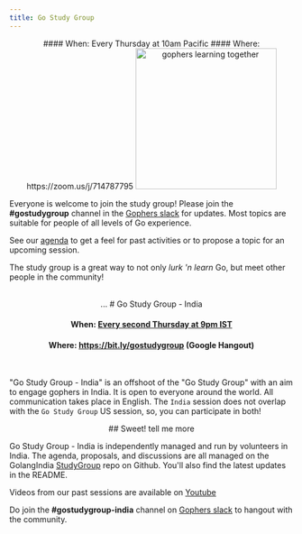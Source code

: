 ```yaml
---
title: Go Study Group
---
```


<center>
#### When: Every Thursday at 10am Pacific
#### Where: https://zoom.us/j/714787795
<img alt="gophers learning together" src="/img/learn.png" width="250" />
</center>

Everyone is welcome to join the study group! Please join the **#gostudygroup** channel in the [Gophers slack](/community/#chat) for updates. Most topics are suitable for people
of all levels of Go experience.

See our [agenda](https://docs.google.com/document/d/16m99AvcTL_BJOIbR4jkUDSHyApYUDb0VgC9UPBJMed0)
to get a feel for past activities or to propose a topic for an upcoming session.

The study group is a great way to not only _lurk 'n learn_ Go, but meet other people in the
community!  

</br>

<center>
... 
# Go Study Group - India

#### When: [Every second Thursday at 9pm IST](https://github/golangindia/StudyGroup/)
#### Where: https://bit.ly/gostudygroup (Google Hangout)
</center>

</br>

"Go Study Group - India" is an offshoot of the "Go Study Group" with an aim to engage gophers in India. It is open to everyone around the world. All communication takes place in English. The `India` session does not overlap with the `Go Study Group` US session, so, you can participate in both!

<center>
## Sweet! tell me more
</center>

Go Study Group - India is independently managed and run by volunteers in India.
The agenda, proposals, and discussions are all managed on the GolangIndia [StudyGroup](https://github.com/golangindia/StudyGroup/) repo on Github. You'll also find the latest updates in the README.

Videos from our past sessions are available on [Youtube](https://www.youtube.com/channel/UCJ3tfDfrAZYtuIclbgETFyQ)

Do join the **#gostudygroup-india** channel on [Gophers slack](/community/#chat) to hangout with the community.

